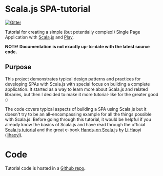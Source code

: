 # Scala.js SPA-tutorial

[![Gitter](https://badges.gitter.im/Join%20Chat.svg)](https://gitter.im/ochrons/scalajs-spa-tutorial)

Tutorial for creating a simple (but potentially complex!) Single Page Application with [Scala.js](http://www.scala-js.org/) and 
[Play](https://www.playframework.com/).

**NOTE! Documentation is not exactly up-to-date with the latest source code.**

## Purpose

This project demonstrates typical design patterns and practices for developing SPAs with Scala.js with special focus on building a complete application.
It started as a way to learn more about Scala.js and related libraries, but then I decided to make it more tutorial-like for the greater good :)

The code covers typical aspects of building a SPA using Scala.js but it doesn't try to be an all-encompassing example for all the things possible with Scala.js.
Before going through this tutorial, it would be helpful if you already know the basics of Scala.js and have read through the official
[Scala.js tutorial](http://www.scala-js.org/doc/tutorial.html) and the great e-book [Hands-on Scala.js](http://lihaoyi.github.io/hands-on-scala-js/#Hands-onScala.js)
by [Li Haoyi (lihaoyi)](https://github.com/lihaoyi).

# Code

Tutorial code is hosted in a [Github repo](https://github.com/ochrons/scalajs-spa-tutorial).
